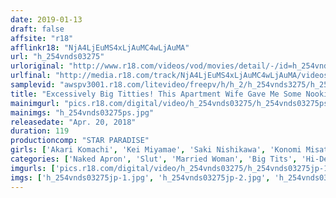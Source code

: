 ```yaml
---
date: 2019-01-13
draft: false
affsite: "r18"
afflinkr18: "NjA4LjEuMS4xLjAuMC4wLjAuMA"
url: "h_254vnds03275"
urloriginal: "http://www.r18.com/videos/vod/movies/detail/-/id=h_254vnds03275"
urlfinal: "http://media.r18.com/track/NjA4LjEuMS4xLjAuMC4wLjAuMA/videos/vod/movies/detail/-/id=h_254vnds03275"
samplevid: "awspv3001.r18.com/litevideo/freepv/h/h_2/h_254vnds3275/h_254vnds3275_dmb_w.mp4"
title: "Excessively Big Titties! This Apartment Wife Gave Me Some Nookie!!"
mainimgurl: "pics.r18.com/digital/video/h_254vnds03275/h_254vnds03275ps.jpg"
mainimgs: "h_254vnds03275ps.jpg"
releasedate: "Apr. 20, 2018"
duration: 119
productioncomp: "STAR PARADISE"
girls: ['Akari Komachi', 'Kei Miyamae', 'Saki Nishikawa', 'Konomi Misato', 'Ruka Otani']
categories: ['Naked Apron', 'Slut', 'Married Woman', 'Big Tits', 'Hi-Def']
imgurls: ['pics.r18.com/digital/video/h_254vnds03275/h_254vnds03275jp-1.jpg', 'pics.r18.com/digital/video/h_254vnds03275/h_254vnds03275jp-2.jpg', 'pics.r18.com/digital/video/h_254vnds03275/h_254vnds03275jp-3.jpg', 'pics.r18.com/digital/video/h_254vnds03275/h_254vnds03275jp-4.jpg', 'pics.r18.com/digital/video/h_254vnds03275/h_254vnds03275jp-5.jpg', 'pics.r18.com/digital/video/h_254vnds03275/h_254vnds03275jp-6.jpg', 'pics.r18.com/digital/video/h_254vnds03275/h_254vnds03275jp-7.jpg', 'pics.r18.com/digital/video/h_254vnds03275/h_254vnds03275jp-8.jpg', 'pics.r18.com/digital/video/h_254vnds03275/h_254vnds03275jp-9.jpg', 'pics.r18.com/digital/video/h_254vnds03275/h_254vnds03275jp-10.jpg', 'pics.r18.com/digital/video/h_254vnds03275/h_254vnds03275jp-11.jpg', 'pics.r18.com/digital/video/h_254vnds03275/h_254vnds03275jp-12.jpg', 'pics.r18.com/digital/video/h_254vnds03275/h_254vnds03275jp-13.jpg', 'pics.r18.com/digital/video/h_254vnds03275/h_254vnds03275jp-14.jpg', 'pics.r18.com/digital/video/h_254vnds03275/h_254vnds03275jp-15.jpg', 'pics.r18.com/digital/video/h_254vnds03275/h_254vnds03275jp-16.jpg', 'pics.r18.com/digital/video/h_254vnds03275/h_254vnds03275jp-17.jpg', 'pics.r18.com/digital/video/h_254vnds03275/h_254vnds03275jp-18.jpg', 'pics.r18.com/digital/video/h_254vnds03275/h_254vnds03275jp-19.jpg', 'pics.r18.com/digital/video/h_254vnds03275/h_254vnds03275jp-20.jpg']
imgs: ['h_254vnds03275jp-1.jpg', 'h_254vnds03275jp-2.jpg', 'h_254vnds03275jp-3.jpg', 'h_254vnds03275jp-4.jpg', 'h_254vnds03275jp-5.jpg', 'h_254vnds03275jp-6.jpg', 'h_254vnds03275jp-7.jpg', 'h_254vnds03275jp-8.jpg', 'h_254vnds03275jp-9.jpg', 'h_254vnds03275jp-10.jpg', 'h_254vnds03275jp-11.jpg', 'h_254vnds03275jp-12.jpg', 'h_254vnds03275jp-13.jpg', 'h_254vnds03275jp-14.jpg', 'h_254vnds03275jp-15.jpg', 'h_254vnds03275jp-16.jpg', 'h_254vnds03275jp-17.jpg', 'h_254vnds03275jp-18.jpg', 'h_254vnds03275jp-19.jpg', 'h_254vnds03275jp-20.jpg']
---
```

